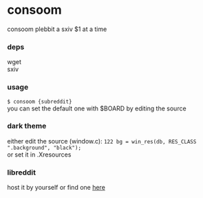# consoom
consoom plebbit a sxiv $1 at a time

### deps
wget  
sxiv

### usage
```$ consoom {subreddit}```  
you can set the default one with $BOARD by editing the source

### dark theme
either edit the source (window.c):
```122 bg = win_res(db, RES_CLASS ".background", "black");```  
or set it in .Xresources

### libreddit
host it by yourself or find one [here](https://github.com/spikecodes/libreddit#instances)
